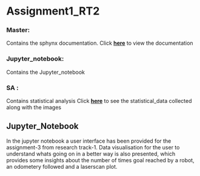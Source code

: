 # Assignment1_RT2

### Master:
Contains the sphynx documentation. Click **[here](https://aayush11101998.github.io/Assignment1_RT2/py-modindex.html)** to view the documentation
### Jupyter_notebook: 
Contains the Jupyter_notebook 
### SA : 
Contains statistical analysis Click **[here](https://github.com/aayush11101998/Assignment1_RT2/tree/statistical_analysis/statistical_data)** to see the statistical_data collected along with the images

## Jupyter_Notebook
In the jupyter notebook a user interface has been provided for the assignment-3 from research track-1. 
Data visualisation for the user to understand whats going on in a better way is also presented, which provides some insights about the number of times goal 
reached by a robot, an odometery followed and a laserscan plot. 
